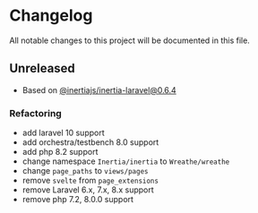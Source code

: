 # Changelog

All notable changes to this project will be documented in this file.

## Unreleased

- Based on [@inertiajs/inertia-laravel@0.6.4](https://github.com/inertiajs/inertia-laravel/releases/tag/v0.6.4)

### Refactoring

- add laravel 10 support
- add orchestra/testbench 8.0 support
- add php 8.2 support
- change namespace `Inertia/inertia` to `Wreathe/wreathe`
- change `page_paths` to `views/pages`
- remove `svelte` from `page_extensions`
- remove Laravel 6.x, 7.x, 8.x support
- remove php 7.2, 8.0.0 support

